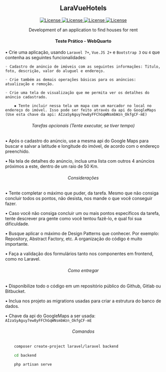 <h2 align="center">LaraVueHotels</h2>

<p align="center">
    <a href="#">
        <img alt="License" src="https://img.shields.io/github/license/Weavous/LaraVueHotels">
    </a>
    <a href="#">
        <img alt="License" src="https://img.shields.io/github/languages/count/Weavous/LaraVueHotels">
    </a>
    <a href="#">
        <img alt="License" src="https://img.shields.io/github/last-commit/Weavous/LaraVueHotels">
    </a>
    <a href="#">
        <img alt="License" src="https://img.shields.io/github/followers/MagicalStrangeQuark?style=social">
    </a>
</p>

<p align="center">Development of an application to find houses for rent</p>

<h4 align="center">Teste Prático - WebQuarto</h4>

• Crie uma aplicação, usando `Laravel 7+`, `Vue.JS 2+` e `Bootstrap 3` ou `4` que contenha as seguintes funcionalidades:
    
    ◦ Cadastro de anúncio de imóveis com as seguintes informações: Titulo, foto, descrição, valor do aluguel e endereço.

    ◦ Crie também as demais operações básicas para os anúncios: atualização e remoção.

    ◦ Crie uma tela de visualização que me permita ver os detalhes do anúncio cadastrado.
        
        ▪ Tente incluir nessa tela um mapa com um marcador no local no endereço do imóvel. Isso pode ser feito através da api do GoogleMaps (Use esta chave da api: AIzaSyAguy7ew8yFFChGqWNsmbWzn_OkfgCF-mE)

<h6 align="center">Tarefas opcionais (Tente executar, se tiver tempo)</h6>

• Após o cadastro do anúncio, use a mesma api do Google Maps para buscar e salvar a latitude e longitude do imóvel, de acordo com o endereço preenchido.

• Na tela de detalhes do anúncio, inclua uma lista com outros 4 anúncios próximos a este, dentro de um raio de 50 Km.

<h6 align="center">Considerações</h6>

• Tente completar o máximo que puder, da tarefa. Mesmo que não consiga concluir todos os pontos, não desista, nos mande o que você conseguir fazer.

• Caso você não consiga concluir um ou mais pontos específicos da tarefa, tente descrever pra gente como você tentou fazê-lo, e qual foi sua dificuldade.

• Busque aplicar o máximo de Design Patterns que conhecer. Por exemplo: Repository, Abstract Factory, etc. A organização do código é muito importante.

• Faça a validação dos formulários tanto nos componentes em frontend, como no Laravel.

<h6 align="center">Como entregar</h6>

• Disponibilize todo o código em um repositório público do Github, Gitlab ou Bitbucket.

• Inclua nos projeto as migrations usadas para criar a estrutura do banco de dados.

• Chave da api do GoogleMaps a ser usada: `AIzaSyAguy7ew8yFFChGqWNsmbWzn_OkfgCF-mE`

<h6 align="center">Comandos</h6>

```bash
    composer create-project laravel/laravel backend
```

```bash
    cd backend
    
    php artisan serve
```